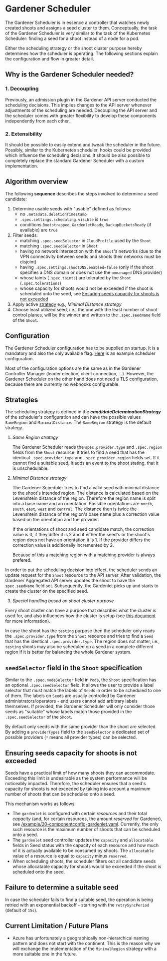 # Gardener Scheduler

The Gardener Scheduler is in essence a controller that watches newly created shoots and assigns a seed cluster to them.
Conceptually, the task of the Gardener Scheduler is very similar to the task of the Kubernetes Scheduler: finding a seed for a shoot instead of a node for a pod.

Either the scheduling strategy or the shoot cluster purpose hereby determines how the scheduler is operating.
The following sections explain the configuration and flow in greater detail.

## Why is the Gardener Scheduler needed?

### 1. Decoupling

Previously, an admission plugin in the Gardener API server conducted the scheduling decisions.
This implies changes to the API server whenever adjustments of the scheduling are needed.
Decoupling the API server and the scheduler comes with greater flexibility to develop these components independently from each other.

### 2. Extensibility

It should be possible to easily extend and tweak the scheduler in the future.
Possibly, similar to the Kubernetes scheduler, hooks could be provided which influence the scheduling decisions.
It should be also possible to completely replace the standard Gardener Scheduler with a custom implementation.

## Algorithm overview

The following **sequence** describes the steps involved to determine a seed candidate:

1. Determine usable seeds with "usable" defined as follows:
   * no `.metadata.deletionTimestamp`
   * `.spec.settings.scheduling.visible` is `true`
   * conditions `Bootstrapped`, `GardenletReady`, `BackupBucketsReady` (if available) are `true`
1. Filter seeds:
   * matching `.spec.seedSelector` in `CloudProfile` used by the `Shoot`
   * matching `.spec.seedSelector` in `Shoot`
   * having no network intersection with the `Shoot`'s networks (due to the VPN connectivity between seeds and shoots their networks must be disjoint)
   * having `.spec.settings.shootDNS.enabled=false` (only if the shoot specifies a DNS domain or does not use the `unmanaged` DNS provider)
   * whose taints (`.spec.taints`) are tolerated by the `Shoot` (`.spec.tolerations`)
   * whose capacity for shoots would not be exceeded if the shoot is scheduled onto the seed, see [Ensuring seeds capacity for shoots is not exceeded](#ensuring-seeds-capacity-for-shoots-is-not-exceeded)
1. Apply active [strategy](#strategies) e.g., _Minimal Distance strategy_
1. Choose least utilized seed, i.e., the one with the least number of shoot control planes, will be the winner and written to the `.spec.seedName` field of the `Shoot`.

## Configuration

The Gardener Scheduler configuration has to be supplied on startup. It is a mandatory and also the only available flag.
[Here](../../example/20-componentconfig-gardener-scheduler.yaml) is an example scheduler configuration.

Most of the configuration options are the same as in the Gardener Controller Manager (leader election, client connection, ...).
However, the Gardener Scheduler on the other hand does not need a TLS configuration, because there are currently no webhooks configurable.

## Strategies

The scheduling strategy is defined in the _**candidateDeterminationStrategy**_ of the scheduler's configuration and can have the possible values `SameRegion` and `MinimalDistance`.
The `SameRegion` strategy is the default strategy.

1. *Same Region strategy*

   The Gardener Scheduler reads the `spec.provider.type` and `.spec.region` fields from the `Shoot` resource.
It tries to find a seed that has the identical `.spec.provider.type` and `.spec.provider.region` fields set.
If it cannot find a suitable seed, it adds an event to the shoot stating, that it is unschedulable.

2. *Minimal Distance strategy*

   The Gardener Scheduler tries to find a valid seed with minimal distance to the shoot's intended region.
The distance is calculated based on the Levenshtein distance of the region. Therefore the region name
is split into a base name and an orientation. Possible orientations are `north`, `south`, `east`, `west` and `central`.
The distance then is twice the Levenshtein distance of the region's base name plus a correction value based on the
orientation and the provider.

   If the orientations of shoot and seed candidate match, the correction value is 0, if they differ it is 2 and if
either the seed's or the shoot's region does not have an orientation it is 1.
If the provider differs the correction value is additionally incremented by 2.

   Because of this a matching region with a matching provider is always prefered.

In order to put the scheduling decision into effect, the scheduler sends an update request for the `Shoot` resource to
the API server. After validation, the Gardener Aggregated API server updates the shoot to have the `spec.seedName` field set.
Subsequently, the Gardenlet picks up and starts to create the cluster on the specified seed.

3. *Special handling based on shoot cluster purpose*

Every shoot cluster can have a purpose that describes what the cluster is used for, and also influences how the cluster is setup (see [this document](../usage/shoot_purposes.md) for more information).

In case the shoot has the `testing` purpose then the scheduler only reads the `.spec.provider.type` from the `Shoot` resource and tries to find a `Seed` that has the identical `.spec.provider.type`.
The region does not matter, i.e., `testing` shoots may also be scheduled on a seed in a complete different region if it is better for balancing the whole Gardener system.

## `seedSelector` field in the `Shoot` specification

Similar to the `.spec.nodeSelector` field in `Pod`s, the `Shoot` specification has an optional `.spec.seedSelector` field.
It allows the user to provide a label selector that must match the labels of `Seed`s in order to be scheduled to one of them.
The labels on `Seed`s are usually controlled by Gardener administrators/operators - end users cannot add arbitrary labels themselves.
If provided, the Gardener Scheduler will only consider those seeds as "suitable" whose labels match those provided in the `.spec.seedSelector` of the `Shoot`.

By default only seeds with the same provider than the shoot are selected. By adding a `providerTypes` field to the `seedSelector`
a dedicated set of possible providers (`*` means all provider types) can be selected.

## Ensuring seeds capacity for shoots is not exceeded

Seeds have a practical limit of how many shoots they can accommodate. Exceeding this limit is undesirable as the system performance will be noticeably impacted. Therefore, the scheduler ensures that a seed's capacity for shoots is not exceeded by taking into account a maximum number of shoots that can be scheduled onto a seed.

This mechanism works as follows:

* The `gardenlet` is configured with certain *resources* and their total *capacity* (and, for certain resources, the amount *reserved* for Gardener), see [/example/20-componentconfig-gardenlet.yaml](../../example/20-componentconfig-gardenlet.yaml). Currently, the only such resource is the maximum number of shoots that can be scheduled onto a seed. 
* The `gardenlet` seed controller updates the `capacity` and `allocatable` fields in Seed status with the capacity of each resource and how much of it is actually available to be consumed by shoots. The `allocatable` value of a resource is equal to `capacity` minus `reserved`.
* When scheduling shoots, the scheduler filters out all candidate seeds whose allocatable capacity for shoots would be exceeded if the shoot is scheduled onto the seed.

## Failure to determine a suitable seed

In case the scheduler fails to find a suitable seed, the operation is being retried with an exponential backoff - starting with the `retrySyncPeriod` (default of `15s`).

## Current Limitation / Future Plans

- Azure has unfortunately a geographically non-hierarchical naming pattern and does not start with the continent. This is the reason why we will exchange the implementation of the `MinimalRegion` strategy with a more suitable one in the future.
